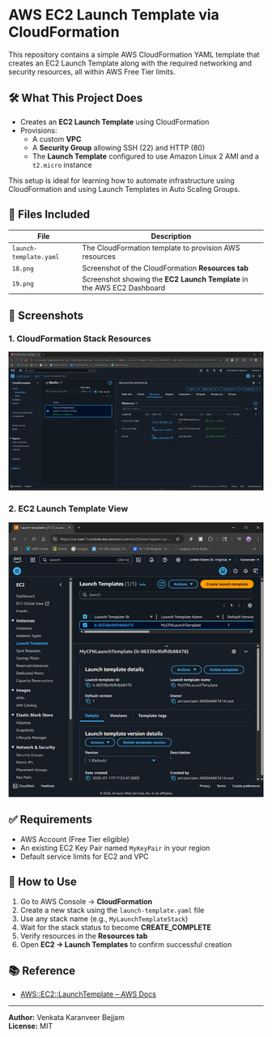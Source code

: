 # AWS EC2 Launch Template via CloudFormation

This repository contains a simple AWS CloudFormation YAML template that creates an EC2 Launch Template along with the required networking and security resources, all within AWS Free Tier limits.

## 🛠️ What This Project Does

- Creates an **EC2 Launch Template** using CloudFormation
- Provisions:
  - A custom **VPC**
  - A **Security Group** allowing SSH (22) and HTTP (80)
  - The **Launch Template** configured to use Amazon Linux 2 AMI and a `t2.micro` instance

This setup is ideal for learning how to automate infrastructure using CloudFormation and using Launch Templates in Auto Scaling Groups.

## 📁 Files Included

| File | Description |
|------|-------------|
| `launch-template.yaml` | The CloudFormation template to provision AWS resources |
| `18.png` | Screenshot of the CloudFormation **Resources tab** |
| `19.png` | Screenshot showing the **EC2 Launch Template** in the AWS EC2 Dashboard |

## 📸 Screenshots

### 1. CloudFormation Stack Resources
![CloudFormation Resources](18.png)

### 2. EC2 Launch Template View
![EC2 Launch Template](19.png)

## ✅ Requirements

- AWS Account (Free Tier eligible)
- An existing EC2 Key Pair named `MyKeyPair` in your region
- Default service limits for EC2 and VPC

## 🚀 How to Use

1. Go to AWS Console → **CloudFormation**
2. Create a new stack using the `launch-template.yaml` file
3. Use any stack name (e.g., `MyLaunchTemplateStack`)
4. Wait for the stack status to become **CREATE_COMPLETE**
5. Verify resources in the **Resources tab**
6. Open **EC2 → Launch Templates** to confirm successful creation

## 📚 Reference

- [AWS::EC2::LaunchTemplate – AWS Docs](https://docs.aws.amazon.com/AWSCloudFormation/latest/UserGuide/aws-resource-ec2-launchtemplate.html)

---

**Author:** Venkata Karanveer Bejjam  
**License:** MIT  


